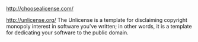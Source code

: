 http://choosealicense.com/

http://unlicense.org/
The Unlicense is a template for disclaiming copyright monopoly interest in software you've written; in other words, it is a template for dedicating your software to the public domain.
